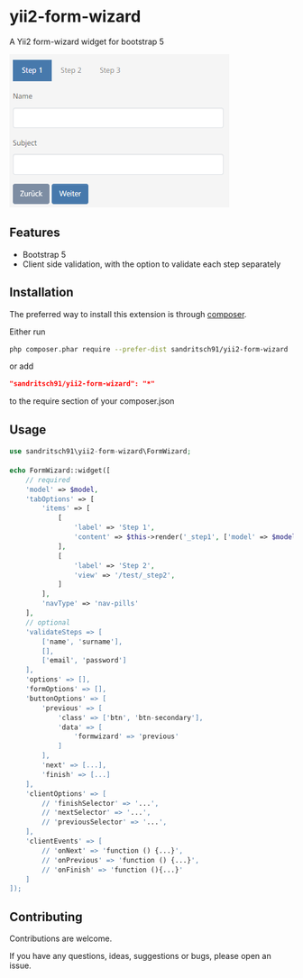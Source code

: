 # yii2-form-wizard

A Yii2 form-wizard widget for bootstrap 5

![Alt preview](preview.png)

## Features

- Bootstrap 5
- Client side validation, with the option to validate each step separately

## Installation

The preferred way to install this extension is through [composer](http://getcomposer.org/download/).

Either run

```bash
php composer.phar require --prefer-dist sandritsch91/yii2-form-wizard
```

or add

```json
"sandritsch91/yii2-form-wizard": "*"
```

to the require section of your composer.json

## Usage

```php
use sandritsch91\yii2-form-wizard\FormWizard;

echo FormWizard::widget([
    // required
    'model' => $model,                                                          // The model to be used in the form
    'tabOptions' => [                                                           // These are the options for the Bootstrap Tab widget                                        
        'items' => [
            [
                'label' => 'Step 1',                                            // The label of the tab
                'content' => $this->render('_step1', ['model' => $model]),      // Either the content of the tab
            ],
            [
                'label' => 'Step 2',
                'view' => '/test/_step2',                                       // or a view to be rendered. $model and $form are passed to the view
            ]
        ],
        'navType' => 'nav-pills'
    ],
    // optional
    'validateSteps => [                                                         // Optional, pass the fields to be validated for each step.                 
        ['name', 'surname'],
        [],                                                                     // Leave array empty if no validation is needed  
        ['email', 'password']
    ],
    'options' => [],                                                            // Wizard-container html options
    'formOptions' => [],                                                        // Form html options
    'buttonOptions' => [                                                        // Button html options
        'previous' => [
            'class' => ['btn', 'btn-secondary'],
            'data' => [
                'formwizard' => 'previous'                                      // If you change this, make sure the clientOptions match
            ]
        ],
        'next' => [...],
        'finish' => [...]
    ],
    'clientOptions' => [                                                        // Client options for the form wizard, if you need to change them
        // 'finishSelector' => '...',
        // 'nextSelector' => '...',
        // 'previousSelector' => '...',
    ],
    'clientEvents' => [                                                         // Client events for the form wizard
        // 'onNext' => 'function () {...}',
        // 'onPrevious' => 'function () {...}',
        // 'onFinish' => 'function (){...}'
    ]
]);
```

## Contributing

Contributions are welcome.

If you have any questions, ideas, suggestions or bugs, please open an issue.
